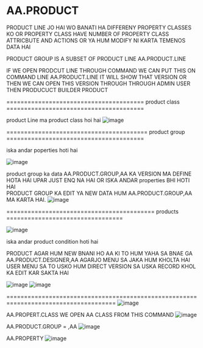 # AA.PRODUCT


PRODUCT LINE JO HAI WO BANATI HA DIFFERENY PROPERTY CLASSES KO OR PROPERTY CLASS HAVE NUMBER OF PROPERTY CLASS ATTRICBUTE AND ACTIONS OR YA HUM MODIFY NI KARTA TEMENOS DATA HAI 




PRODUCT GROUP IS A SUBSET OF PRODUCT LINE
AA.PRODUCT.LINE

IF WE OPEN PRODCUT LINE THROUGH COMMAND WE CAN PUT THIS ON COMMAND LINE AA.PRODUCT.LINE IT WILL SHOW THAT VERSION OR THEN WE CAN OPEN THIS VERSION THROUGH THROUGH ADMIN USER
THEN PRODUCUCT BUILDER PRODUCT

=======================================  product class   =======================================

product Line ma product class hoi hai 
![image](https://user-images.githubusercontent.com/40827670/229365878-b7f8fd10-534e-4a66-ab35-c93c267abfc5.png)


========================================   product group  =======================================

iska andar poperties hoti hai

![image](https://user-images.githubusercontent.com/40827670/229366088-ccc9d4b3-fd7e-401c-aa11-c43a302a8e97.png)

product group ka data AA.PRODUCT.GROUP,AA KA VERSION MA DEFINE HOTA HAI UPAR JUST ENQ NA HAI OR ISKA ANDAR  properties BHI HOTI HAI  
PRODUCT GROUP KA EDIT YA NEW DATA HUM AA.PRODUCT.GROUP,AA MA KARTA HAI.
![image](https://user-images.githubusercontent.com/40827670/229366501-b1512f7c-9be1-49e9-8a60-7fb9d183310e.png)

========================================== products =================================

![image](https://user-images.githubusercontent.com/40827670/229366181-aca8cf37-34f9-477c-962e-a6fa62679e8c.png)

iska andar product condition hoti hai 

PRODUCT AGAR HUM NEW BNANI HO AA KI TO HUM YAHA SA BNAE GA AA.PRODUCT.DESIGNER,AA AGARJO MENU SA JAKA HUM KHOLTA HAI USER
MENU SA TO USKO HUM DIRECT VERSION SA USKA RECORD KHOL KA EDIT KAR SAKTA HAI

![image](https://user-images.githubusercontent.com/40827670/229367003-a0414ade-15ac-4777-afd5-706fea387da7.png)
![image](https://user-images.githubusercontent.com/40827670/229367024-917b012c-5f98-4958-9d1a-e1e6d5bf411b.png)

=====================================================================================
![image](https://user-images.githubusercontent.com/40827670/229352876-a5d02046-96ef-405f-a7cc-b1e38a92db1f.png)

AA.PROPERT.CLASS
WE OPEN AA CLASS FROM THIS COMMAND
![image](https://user-images.githubusercontent.com/40827670/229353392-dbb43383-3770-488e-ac07-3df1d6f8e37f.png)


AA.PRODUCT.GROUP = ,AA
![image](https://user-images.githubusercontent.com/40827670/229353782-f44f49f1-a6c7-40b4-ac70-224b5f2b758a.png)



AA.PROPERTY
![image](https://user-images.githubusercontent.com/40827670/229354013-0d812a03-225e-4780-9617-4a11e358b093.png)

